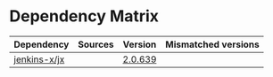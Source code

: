 # Dependency Matrix

Dependency | Sources | Version | Mismatched versions
---------- | ------- | ------- | -------------------
[jenkins-x/jx](https://github.com/jenkins-x/jx.git) |  | [2.0.639](https://github.com/jenkins-x/jx/releases/tag/v2.0.639) | 

